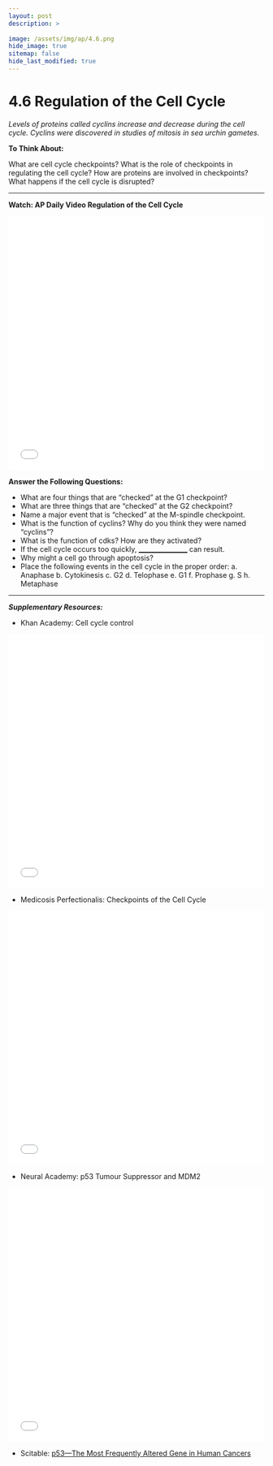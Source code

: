 ```yaml
---
layout: post
description: >
  
image: /assets/img/ap/4.6.png
hide_image: true
sitemap: false
hide_last_modified: true
---
```


# 4.6 Regulation of the Cell Cycle

*Levels of proteins called cyclins increase and decrease during the cell cycle. Cyclins were discovered in studies of mitosis in sea urchin gametes.*

**To Think About:** 

What are cell cycle checkpoints?
What is the role of checkpoints in regulating the cell cycle?
How are proteins are involved in checkpoints?
What happens if the cell cycle is disrupted?

---

**Watch: AP Daily Video Regulation of the Cell Cycle**

<iframe src="//player.bilibili.com/player.html?isOutside=true&aid=762646093&bvid=BV1964y1a7Xj&cid=410751632&p=41&high_quality=1&danmaku=0&autoplay=0" allowfullscreen="allowfullscreen" width="100%" height="500" scrolling="no" frameborder="0" sandbox="allow-top-navigation allow-same-origin allow-forms allow-scripts"></iframe>

**Answer the Following Questions:**

- What are four things that are “checked” at the G1 checkpoint?
- What are three things that are “checked” at the G2 checkpoint?
- Name a major event that is “checked” at the M-spindle checkpoint.
- What is the function of cyclins?  Why do you think they were named “cyclins”?
- What is the function of cdks?  How are they activated?
- If the cell cycle occurs too quickly, <u>_______________</u> can result.
- Why might a cell go through apoptosis?
- Place the following events in the cell cycle in the proper order:
a.	Anaphase
b.	Cytokinesis
c.	G2
d.	Telophase
e.	G1
f.	Prophase
g.	S
h.	Metaphase

---

***Supplementary Resources:*** 

- Khan Academy: Cell cycle control

<iframe src="//player.bilibili.com/player.html?isOutside=true&aid=112935946946386&bvid=BV1PSYVeXEc6&cid=500001644494958&p=1&high_quality=1&danmaku=0&autoplay=0" allowfullscreen="allowfullscreen" width="100%" height="500" scrolling="no" frameborder="0" sandbox="allow-top-navigation allow-same-origin allow-forms allow-scripts"></iframe>

- Medicosis Perfectionalis: Checkpoints of the Cell Cycle

<iframe src="//player.bilibili.com/player.html?isOutside=true&aid=112935946946397&bvid=BV1PSYVeXEcq&cid=500001644494893&p=1&high_quality=1&danmaku=0&autoplay=0" allowfullscreen="allowfullscreen" width="100%" height="500" scrolling="no" frameborder="0" sandbox="allow-top-navigation allow-same-origin allow-forms allow-scripts"></iframe>

- Neural Academy:  p53 Tumour Suppressor and MDM2

<iframe src="//player.bilibili.com/player.html?isOutside=true&aid=112935946947170&bvid=BV1ASYVeXEzx&cid=500001644494939&p=1&high_quality=1&danmaku=0&autoplay=0" allowfullscreen="allowfullscreen" width="100%" height="500" scrolling="no" frameborder="0" sandbox="allow-top-navigation allow-same-origin allow-forms allow-scripts"></iframe>

- Scitable:  [p53—The Most Frequently Altered Gene in Human Cancers](https://www.nature.com/scitable/topicpage/p53-the-most-frequently-altered-gene-in-14192717/)
